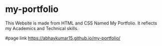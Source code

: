 # my-portfolio
This Website is made from HTML and CSS Named My Portfolio. It reflects my Academics and Technical skills.

#page link
https://abhaykumar15.github.io/my-portfolio/
